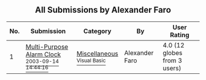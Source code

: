 ﻿<div align="center">

## All Submissions by Alexander Faro

</div>

No.  | Submission | Category | By   | User Rating
---- | ---------- | -------- | ---- | -----------
1 | [Multi\-Purpose Alarm Clock<br /><sup>2003-09-14 14:44:16</sup>](https://github.com/Planet-Source-Code/alexander-faro-multi-purpose-alarm-clock__1-48549) | [Miscellaneous<br /><sup>Visual Basic</sup>](../ByCategory/miscellaneous__1-1.md) | Alexander Faro | 4.0 (12 globes from 3 users)
